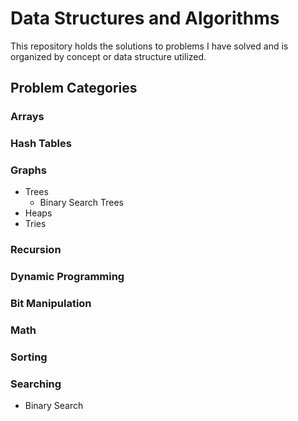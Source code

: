 # Data Structures and Algorithms
This repository holds the solutions to problems I have solved and is organized by concept or data structure utilized.

## Problem Categories

### Arrays

### Hash Tables

### Graphs
- Trees
  - Binary Search Trees
- Heaps
- Tries

### Recursion

### Dynamic Programming

### Bit Manipulation

### Math

### Sorting

### Searching
- Binary Search
